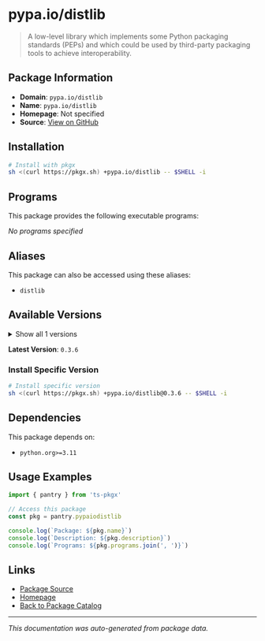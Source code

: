 # pypa.io/distlib

> A low-level library which implements some Python packaging  standards (PEPs) and which could be used by third-party packaging tools to achieve interoperability.

## Package Information

- **Domain**: `pypa.io/distlib`
- **Name**: `pypa.io/distlib`
- **Homepage**: Not specified
- **Source**: [View on GitHub](https://github.com/pkgxdev/pantry/tree/main/projects/pypa.io/distlib/package.yml)

## Installation

```bash
# Install with pkgx
sh <(curl https://pkgx.sh) +pypa.io/distlib -- $SHELL -i
```

## Programs

This package provides the following executable programs:

*No programs specified*

## Aliases

This package can also be accessed using these aliases:

- `distlib`

## Available Versions

<details>
<summary>Show all 1 versions</summary>

- `0.3.6`

</details>

**Latest Version**: `0.3.6`

### Install Specific Version

```bash
# Install specific version
sh <(curl https://pkgx.sh) +pypa.io/distlib@0.3.6 -- $SHELL -i
```

## Dependencies

This package depends on:

- `python.org>=3.11`

## Usage Examples

```typescript
import { pantry } from 'ts-pkgx'

// Access this package
const pkg = pantry.pypaiodistlib

console.log(`Package: ${pkg.name}`)
console.log(`Description: ${pkg.description}`)
console.log(`Programs: ${pkg.programs.join(', ')}`)
```

## Links

- [Package Source](https://github.com/pkgxdev/pantry/tree/main/projects/pypa.io/distlib/package.yml)
- [Homepage](#)
- [Back to Package Catalog](../package-catalog.md)

---

*This documentation was auto-generated from package data.*
